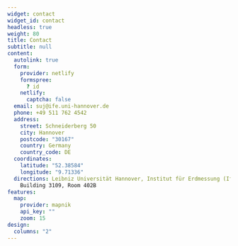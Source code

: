 ```yaml
---
widget: contact
widget_id: contact
headless: true
weight: 80
title: Contact
subtitle: null
content:
  autolink: true
  form:
    provider: netlify
    formspree:
      ? id
    netlify:
      captcha: false
  email: suj@ife.uni-hannover.de
  phone: +49 511 762 4542
  address:
    street: Schneiderberg 50
    city: Hannover
    postcode: "30167"
    country: Germany
    country_code: DE
  coordinates:
    latitude: "52.38584" 
    longitude: "9.71336"
  directions: Leibniz Universität Hannover, Institut für Erdmessung (IfE) |
    Building 3109, Room 402B
features:
  map:
    provider: mapnik
    api_key: ""
    zoom: 15
design:
  columns: "2"
---
```

